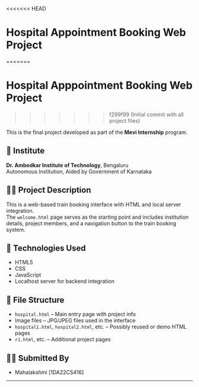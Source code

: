 <<<<<<< HEAD
# Hospital Appointment Booking Web Project
=======
# Hospital Apppointment Booking Web Project
>>>>>>> f299f99 (Initial commit with all project files)

This is the final project developed as part of the **Mevi Internship** program.

## 🏫 Institute
**Dr. Ambedkar Institute of Technology**, Bengaluru  
Autonomous Institution, Aided by Government of Karnataka

## 👩‍💻 Project Description
This is a web-based train booking interface with HTML and local server integration.  
The `welcome.html` page serves as the starting point and includes institution details, project members, and a navigation button to the train booking system.

## 🚀 Technologies Used
- HTML5
- CSS 
- JavaScript 
- Localhost server for backend integration

## 📁 File Structure
- `hospital.html` – Main entry page with project info
- Image files – JPG/JPEG files used in the interface
- `hospital1.html`, `hospital2.html`, etc. – Possibly reused or demo HTML pages
- `r1.html`, etc. – Additional project pages

## 👩‍🎓 Submitted By
- Mahalakshmi [1DA22CS416]

---

